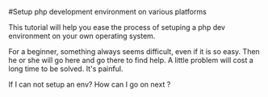 #Setup php development environment on various platforms

This tutorial will help you ease the process of setuping a php dev environment on your own operating system.

For a beginner, something always seems difficult, even if it is so easy. Then he or she will go here and go there to find help. A little problem will cost a long time to be solved. It's painful.

If I can not setup an env? How can I go on next ? 



